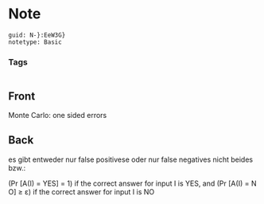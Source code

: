 # Note
```
guid: N-}:EeW3G}
notetype: Basic
```

### Tags
```
```

## Front
Monte Carlo: one sided errors

## Back
es gibt entweder nur false positivese oder nur false negatives nicht beides
bzw.:

\(Pr [A(I) = YES] = 1\)      if the correct answer for input I is YES, and
\(Pr [A(I) = N O] ≥ ε\)       if the correct answer for input I is NO

